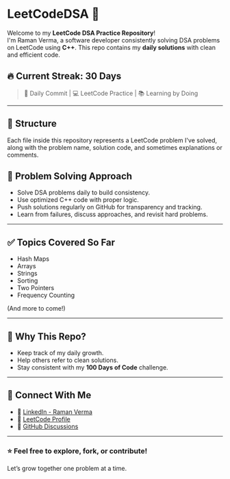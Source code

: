# LeetCodeDSA 🚀

Welcome to my **LeetCode DSA Practice Repository**!  
I'm Raman Verma, a software developer consistently solving DSA problems on LeetCode using **C++**. This repo contains my **daily solutions** with clean and efficient code.

## 🔥 Current Streak: 30 Days
> 📅 Daily Commit | 💻 LeetCode Practice | 📚 Learning by Doing

---

## 📁 Structure

Each file inside this repository represents a LeetCode problem I've solved, along with the problem name, solution code, and sometimes explanations or comments.

## 🧠 Problem Solving Approach

- Solve DSA problems daily to build consistency.
- Use optimized C++ code with proper logic.
- Push solutions regularly on GitHub for transparency and tracking.
- Learn from failures, discuss approaches, and revisit hard problems.

---

## ✅ Topics Covered So Far
- Hash Maps
- Arrays
- Strings
- Sorting
- Two Pointers
- Frequency Counting

(And more to come!)

---

## 📌 Why This Repo?

- Keep track of my daily growth.
- Help others refer to clean solutions.
- Stay consistent with my **100 Days of Code** challenge.

---

## 🔗 Connect With Me

- 💼 [LinkedIn - Raman Verma](https://www.linkedin.com/in/iamramanverma)
- 📂 [LeetCode Profile](https://leetcode.com/iamramanverma/)
- 💬 [GitHub Discussions](https://github.com/iamramanverma)

---

### ⭐️ Feel free to explore, fork, or contribute!  
Let’s grow together one problem at a time.
